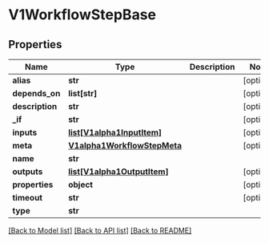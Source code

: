 # V1WorkflowStepBase

## Properties
Name | Type | Description | Notes
------------ | ------------- | ------------- | -------------
**alias** | **str** |  | [optional] 
**depends_on** | **list[str]** |  | [optional] 
**description** | **str** |  | [optional] 
**_if** | **str** |  | [optional] 
**inputs** | [**list[V1alpha1InputItem]**](V1alpha1InputItem.md) |  | [optional] 
**meta** | [**V1alpha1WorkflowStepMeta**](V1alpha1WorkflowStepMeta.md) |  | [optional] 
**name** | **str** |  | 
**outputs** | [**list[V1alpha1OutputItem]**](V1alpha1OutputItem.md) |  | [optional] 
**properties** | **object** |  | [optional] 
**timeout** | **str** |  | [optional] 
**type** | **str** |  | 

[[Back to Model list]](../vela-client/README.md#documentation-for-models) [[Back to API list]](../vela-client/README.md#documentation-for-api-endpoints) [[Back to README]](../vela-client/README.md)

